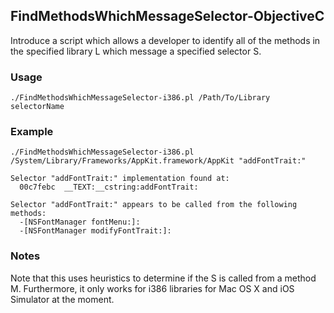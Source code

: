 ## FindMethodsWhichMessageSelector-ObjectiveC
Introduce a script which allows a developer to identify all of the methods in the specified library L which message a specified selector S.  

### Usage
```
./FindMethodsWhichMessageSelector-i386.pl /Path/To/Library selectorName
```

### Example
```
./FindMethodsWhichMessageSelector-i386.pl /System/Library/Frameworks/AppKit.framework/AppKit "addFontTrait:"

Selector "addFontTrait:" implementation found at:
  00c7febc  __TEXT:__cstring:addFontTrait:

Selector "addFontTrait:" appears to be called from the following methods:
  -[NSFontManager fontMenu:]:
  -[NSFontManager modifyFontTrait:]:
```

### Notes
Note that this uses heuristics to determine if the S is called from a method M.  Furthermore, it only works for i386 libraries for Mac OS X and iOS Simulator at the moment.
